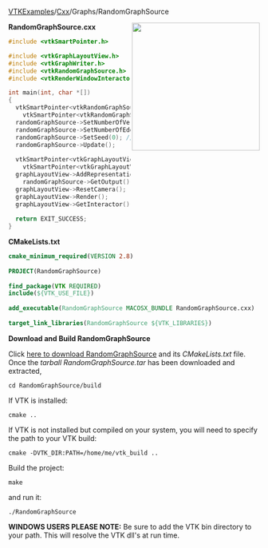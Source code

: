 [VTKExamples](/home/)/[Cxx](/Cxx)/Graphs/RandomGraphSource

<img align="right" src="https://github.com/lorensen/VTKExamples/blob/gh-pages/Testing/Baseline/Graphs/TestRandomGraphSource.png?raw=true" width="256" />

**RandomGraphSource.cxx**
```c++
#include <vtkSmartPointer.h>

#include <vtkGraphLayoutView.h>
#include <vtkGraphWriter.h>
#include <vtkRandomGraphSource.h>
#include <vtkRenderWindowInteractor.h>

int main(int, char *[])
{
  vtkSmartPointer<vtkRandomGraphSource> randomGraphSource = 
    vtkSmartPointer<vtkRandomGraphSource>::New();
  randomGraphSource->SetNumberOfVertices(5);
  randomGraphSource->SetNumberOfEdges(4);
  randomGraphSource->SetSeed(0); // This ensures repeatable results for testing. Turn this off for real use.
  randomGraphSource->Update();
  
  vtkSmartPointer<vtkGraphLayoutView> graphLayoutView = 
    vtkSmartPointer<vtkGraphLayoutView>::New();
  graphLayoutView->AddRepresentationFromInput(
    randomGraphSource->GetOutput());
  graphLayoutView->ResetCamera();
  graphLayoutView->Render();
  graphLayoutView->GetInteractor()->Start();
     
  return EXIT_SUCCESS;
}
```
**CMakeLists.txt**
```cmake
cmake_minimum_required(VERSION 2.8)
 
PROJECT(RandomGraphSource)
 
find_package(VTK REQUIRED)
include(${VTK_USE_FILE})
 
add_executable(RandomGraphSource MACOSX_BUNDLE RandomGraphSource.cxx)
 
target_link_libraries(RandomGraphSource ${VTK_LIBRARIES})
```

**Download and Build RandomGraphSource**

Click [here to download RandomGraphSource](https://github.com/lorensen/VTKWikiExamplesTarballs/raw/master/RandomGraphSource.tar) and its *CMakeLists.txt* file.
Once the *tarball RandomGraphSource.tar* has been downloaded and extracted,
```
cd RandomGraphSource/build 
```
If VTK is installed:
```
cmake ..
```
If VTK is not installed but compiled on your system, you will need to specify the path to your VTK build:
```
cmake -DVTK_DIR:PATH=/home/me/vtk_build ..
```
Build the project:
```
make
```
and run it:
```
./RandomGraphSource
```
**WINDOWS USERS PLEASE NOTE:** Be sure to add the VTK bin directory to your path. This will resolve the VTK dll's at run time.


